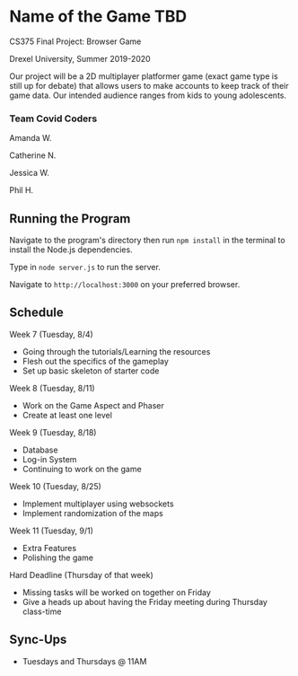 # Name of the Game TBD

CS375 Final Project: Browser Game

Drexel University, Summer 2019-2020

Our project will be a 2D multiplayer platformer game (exact game type is still up for debate) that allows users to make accounts to keep track of their game data. Our intended audience ranges from kids to young adolescents.

### __Team Covid Coders__
Amanda W.

Catherine N. 

Jessica W.

Phil H. 

## Running the Program

Navigate to the program's directory then run ```npm install``` in the terminal to install the Node.js dependencies.

Type in ```node server.js``` to run the server.

Navigate to ```http://localhost:3000``` on your preferred browser.

## Schedule
Week 7 (Tuesday, 8/4)
+ Going through the tutorials/Learning the resources
+ Flesh out the specifics of the gameplay
+ Set up basic skeleton of starter code

Week 8 (Tuesday, 8/11)
+ Work on the Game Aspect and Phaser
+ Create at least one level

Week 9 (Tuesday, 8/18)
+ Database
+ Log-in System
+ Continuing to work on the game

Week 10 (Tuesday, 8/25)
+ Implement multiplayer using websockets
+ Implement randomization of the maps

Week 11 (Tuesday, 9/1)
+ Extra Features
+ Polishing the game

Hard Deadline (Thursday of that week)
+ Missing tasks will be worked on together on Friday
+ Give a heads up about having the Friday meeting during Thursday class-time

## Sync-Ups
+ Tuesdays and Thursdays @ 11AM
